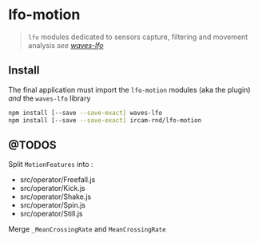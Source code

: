 # lfo-motion

> `lfo` modules dedicated to sensors capture, filtering and movement analysis
> _see [waves-lfo](https://github.com/wavesjs/waves-lfo)_

## Install

The final application must import the `lfo-motion` modules (aka the plugin) _and_ the `waves-lfo` library

```sh
npm install [--save --save-exact] waves-lfo
npm install [--save --save-exact] ircam-rnd/lfo-motion
```

## @TODOS

Split `MotionFeatures` into :  
- src/operator/Freefall.js
- src/operator/Kick.js
- src/operator/Shake.js
- src/operator/Spin.js
- src/operator/Still.js

Merge `_MeanCrossingRate` and `MeanCrossingRate`
